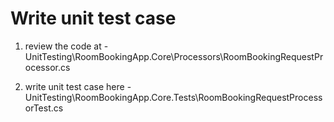 # Write unit test case


1. review the code at - UnitTesting\RoomBookingApp.Core\Processors\RoomBookingRequestProcessor.cs 


2. write unit test case here - UnitTesting\RoomBookingApp.Core.Tests\RoomBookingRequestProcessorTest.cs
